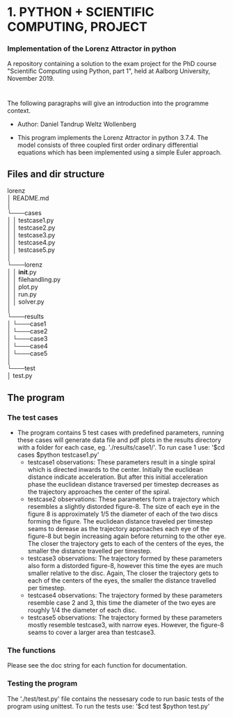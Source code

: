 # 1. PYTHON + SCIENTIFIC COMPUTING, PROJECT
### Implementation of the Lorenz Attractor in python
A repository containing a solution to the exam project for the
PhD course "Scientific Computing using Python, part 1", 
held at Aalborg University, November 2019.

#  
The following paragraphs will give an introduction into
the programme context.

- Author: Daniel Tandrup Weltz Wollenberg

- This program implements the Lorenz Attractor in python 3.7.4. 
The model consists of three coupled first order ordinary
differential equations which has been implemented using
a simple Euler approach.

## Files and dir structure
lorenz  <br />
│   README.md  <br />
│  <br />
└───cases  <br />
│   │   testcase1.py  <br />
│   │   testcase2.py  <br />
│   │   testcase3.py  <br />
│   │   testcase4.py  <br />
│   │   testcase5.py  <br />
│     <br />
└───lorenz  <br />
│   │   __init__.py  <br />
│   │   filehandling.py  <br />
│   │   plot.py  <br />
│   │   run.py  <br />
│   │   solver.py  <br />
│     <br />
└───results  <br />
│   └───case1  <br />
│   └───case2  <br />
│   └───case3  <br />
│   └───case4  <br />
│   └───case5  <br />
│     <br />
└───test  <br />
    │   test.py  <br />

## The program
### The test cases
- The program contains 5 test cases with predefined parameters,
running these cases will generate data file and pdf plots in the
results directory with a folder for each case, eg. './results/case1/'. 
To run case 1 use: '$cd cases $python testcase1.py'
	- testcase1 observations: These parameters result in a single spiral
	which is directed inwards to the center. Initially the euclidean distance
	indicate acceleration. But after this initial acceleration phase 
	the euclidean distance traversed per timestep decreases as the trajectory 
	approaches the center of the spiral.
	- testcase2 observations: These parameters form a trajectory which resembles
	a slightly distorded figure-8. The size of each eye in the figure 8 is
	approximately 1/5 the diameter of each of the two discs forming the figure.
	The euclidean distance traveled per timestep seams to derease as the
	trajectory approaches each eye of the figure-8 but begin increasing
	again before returning to the other eye. The closer the trajectory
	gets to each of the centers of the eyes, the smaller the distance travelled 
	per timestep.
	- testcase3 observations: The trajectory formed by these parameters also
	form a distorded figure-8, however this time the eyes are much smaller
	relative to the disc. Again, The closer the trajectory gets to each of 
	the centers of the eyes, the smaller the distance travelled per timestep.
	- testcase4 observations: The trajectory formed by these parameters
	resemble case 2 and 3, this time the diameter of the two eyes are
	roughly 1/4 the diameter of each disc.
	- testcase5 observations: The trajectory formed by these parameters mostly
	resemble testcase3, with narrow eyes. However, the figure-8 seams to cover a
	larger area than testcase3.
### The functions
Please see the doc string for each function for documentation.

### Testing the program
The './test/test.py' file contains the nessesary code to run basic tests of the
program using unittest. To run the tests use: '$cd test $python test.py'

# 